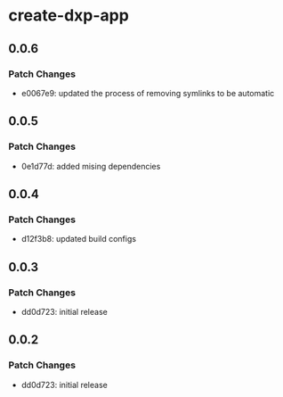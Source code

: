 # create-dxp-app

## 0.0.6

### Patch Changes

- e0067e9: updated the process of removing symlinks to be automatic

## 0.0.5

### Patch Changes

- 0e1d77d: added mising dependencies

## 0.0.4

### Patch Changes

- d12f3b8: updated build configs

## 0.0.3

### Patch Changes

- dd0d723: initial release

## 0.0.2

### Patch Changes

- dd0d723: initial release
